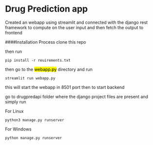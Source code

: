 # Drug Prediction app
<p>Created an webapp using streamlit and connected with the django rest framework to compute on the user input and then fetch the output to frontend</p>

####Installation Process
clone this repo

then run
```
pip install -r reuirements.txt
```

then go to the <mark>webapp.py</mark> directory and run
```
streamlit run webapp.py
```
this will start the webapp in 8501 port
then to start backend

go to drugpredapi folder where the django  project files are present and simply run

For Linux
```
python3 manage.py runserver
```

For Windows
```
python manage.py runserver
```
